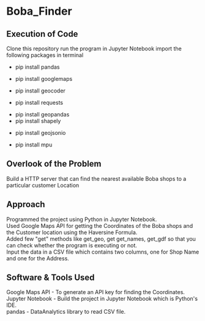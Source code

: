 # Boba_Finder

## Execution of Code
Clone this repository
run the program in Jupyter Notebook
import the following packages in terminal
* pip install pandas
- pip install googlemaps
* pip install geocoder
- pip install requests
* pip install geopandas
* pip install shapely
- pip install geojsonio
* pip install mpu
## Overlook of the Problem
Build a HTTP server that can find the nearest available Boba shops to a particular customer Location

## Approach 
Programmed the project using Python in Jupyter Notebook.<br/>
Used Google Maps API for getting the Coordinates of the Boba shops and the Customer location using the Haversine Formula. <br/>
Added few "get" methods like get_geo, get get_names, get_gdf so that you can check whether the program is executing or not. <br/>
Input the data in a CSV file which contains two columns, one for Shop Name and one for the Address. <br/>

## Software & Tools Used
Google Maps API - To generate an API key for finding the Coordinates.<br/>
Jupyter Notebook - Build the project in Jupyter Notebook which is Python's IDE. <br/>
pandas - DataAnalytics library to read CSV file. <br/>
